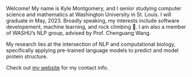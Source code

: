 Welcome! My name is Kyle Montgomery, and I senior studying computer science and mathematics at Washington University in St. Louis. I will graduate in May, 2023. Broadly speaking, my interests include software developement, machine learning, and rock climbing 🧗. I am also a member of WASHU’s NLP group, advised by Prof. Chenguang Wang.

My research lies at the intersection of NLP and computational biology, specifically applying pre-trained language models to predict and model protein structure.

Check out [my website](https://kylemontgomery1.github.io) for my contact info.

<!---
kylemontgomery1/kylemontgomery1 is a ✨ special ✨ repository because its `README.md` (this file) appears on your GitHub profile.
You can click the Preview link to take a look at your changes.
--->
